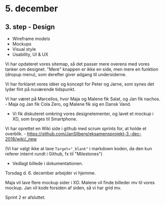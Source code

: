 # 5. december


## 3. step - Design
- Wireframe models
- Mockups
- Visual style
- Usability, UI & UX


Vi har opdateret vores sitemap, så det passer mere overens med vores tanker om designet.
"Mere" knappen er ikke en side, men mere en funktion (dropup menu), som derefter giver adgang til undersiderne.



Vi har forklaret vores idéer og koncept for Peter og Jarne, som synes det lyder fint på nuværende tidspunkt.

Vi har været på Marcellos, hvor Maja og Malene fik Salat, og Jan fik nachos. - Maja og Jan fik Cola Zero, og Malene fik sig en Dansk Vand.
- Vi fik diskuteret omkring vores designelementer, og lavet et mockup i XD, som bruges til Smartphone.

Vi har oprettet en Wiki side i github med scrum sprints for, at holde et overblik. - https://github.com/JanSilberg/eksamensprojekt-3.-dec-2018/wiki/_new

(Vi har valgt ikke at lave `Target="_blank"` i markdown koden, da den kun referer internt rundt i Github, fx til "Milestones")

- Vedlagt billede i dokumentationen.


Torsdag d. 6. december arbejder vi hjemme.

Maja vil lave flere mockup sider i XD.
Malene vil finde billeder mv til vores mockup.
Jan vil kode forsiden af siden, så vi har grid mv.

Sprint 2 er afsluttet.